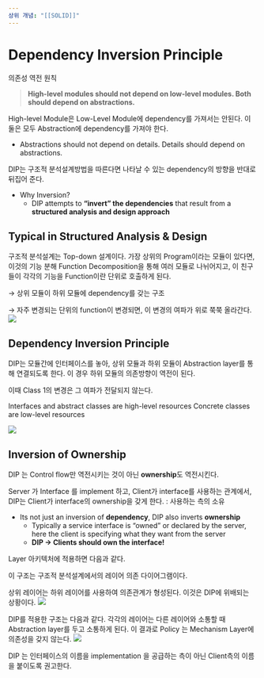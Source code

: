 ```yaml
---
상위 개념: "[[SOLID]]"
---
```

# Dependency Inversion Principle

의존성 역전 원칙

> **High-level modules should not depend on low-level modules. Both should depend on abstractions.**

High-level Module은 Low-Level Module에 dependency를 가져서는 안된다. 이 둘은 모두 Abstraction에 dependency를 가져야 한다.

- Abstractions should not depend on details. Details should depend on abstractions.

DIP는 구조적 분석설계방법을 따른다면 나타날 수 있는 dependency의 방향을 반대로 뒤집어 준다.

- Why Inversion?
    - DIP attempts to **“invert” the dependencies** that result from a **structured analysis and design approach**

## Typical in Structured Analysis & Design

구조적 분석설계는 Top-down 설계이다. 가장 상위의 Program이라는 모듈이 있다면, 이것의 기능 분해 Function Decomposition을 통해 여러 모듈로 나뉘어지고, 이 친구들이 각각의 기능을 Function이란 단위로 호출하게 된다.

→ 상위 모듈이 하위 모듈에 dependency를 갖는 구조

→ 자주 변경되는 단위의 function이 변경되면, 이 변경의 여파가 위로 쭉쭉 올라간다.
![](https://i.imgur.com/6KFkSzG.png)

## Dependency Inversion Principle

DIP는 모듈간에 인터페이스를 놓아, 상위 모듈과 하위 모듈이 Abstraction layer를 통해 연결되도록 한다. 이 경우 하위 모듈의 의존방향이 역전이 된다.

이때 Class 1의 변경은 그 여파가 전달되지 않는다.

Interfaces and abstract classes are high-level resources Concrete classes are low-level resources

![](https://i.imgur.com/YW1h3Mz.png)

## Inversion of Ownership

DIP 는 Control flow만 역전시키는 것이 아닌 **ownership**도 역전시킨다.

Server 가 Interface 를 implement 하고, Client가 interface를 사용하는 관계에서, DIP는 Client가 interface의 ownership을 갖게 한다. : 사용하는 측의 소유

- Its not just an inversion of **dependency**, DIP also inverts **ownership**
    - Typically a service interface is “owned” or declared by the server, here the client is specifying what they want from the server
    - **DIP → Clients should own the interface!**

Layer 아키텍처에 적용하면 다음과 같다.

이 구조는 구조적 분석설계에서의 레이어 의존 다이어그램이다.

상위 레이어는 하위 레이어를 사용하여 의존관계가 형성된다. 이것은 DIP에 위배되는 상황이다.
![](https://i.imgur.com/tvWz8wv.png)

DIP를 적용한 구조는 다음과 같다. 각각의 레이어는 다른 레이어와 소통할 때 Abstraction layer를 두고 소통하게 된다. 이 결과로 Policy 는 Mechanism Layer에 의존성을 갖지 않는다.
![](https://i.imgur.com/Eyjs7bB.png)

DIP 는 인터페이스의 이름을 implementation 을 공급하는 측이 아닌 Client측의 이름을 붙이도록 권고한다.